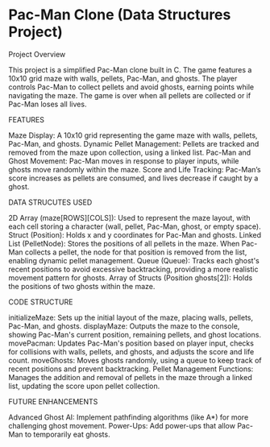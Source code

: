 # Pac-Man Clone (Data Structures Project)

Project Overview

This project is a simplified Pac-Man clone built in C. The game features a 10x10 grid maze with walls, pellets, Pac-Man, and ghosts. The player controls Pac-Man to collect pellets and avoid ghosts, earning points while navigating the maze. The game is over when all pellets are collected or if Pac-Man loses all lives.

FEATURES

Maze Display: A 10x10 grid representing the game maze with walls, pellets, Pac-Man, and ghosts.
Dynamic Pellet Management: Pellets are tracked and removed from the maze upon collection, using a linked list.
Pac-Man and Ghost Movement: Pac-Man moves in response to player inputs, while ghosts move randomly within the maze.
Score and Life Tracking: Pac-Man’s score increases as pellets are consumed, and lives decrease if caught by a ghost.

DATA STRUCUTES USED

2D Array (maze[ROWS][COLS]): Used to represent the maze layout, with each cell storing a character (wall, pellet, Pac-Man, ghost, or empty space).
Struct (Position): Holds x and y coordinates for Pac-Man and ghosts.
Linked List (PelletNode): Stores the positions of all pellets in the maze. When Pac-Man collects a pellet, the node for that position is removed from the list, enabling dynamic pellet management.
Queue (Queue): Tracks each ghost's recent positions to avoid excessive backtracking, providing a more realistic movement pattern for ghosts.
Array of Structs (Position ghosts[2]): Holds the positions of two ghosts within the maze.

CODE STRUCTURE

initializeMaze: Sets up the initial layout of the maze, placing walls, pellets, Pac-Man, and ghosts.
displayMaze: Outputs the maze to the console, showing Pac-Man's current position, remaining pellets, and ghost locations.
movePacman: Updates Pac-Man's position based on player input, checks for collisions with walls, pellets, and ghosts, and adjusts the score and life count.
moveGhosts: Moves ghosts randomly, using a queue to keep track of recent positions and prevent backtracking.
Pellet Management Functions: Manages the addition and removal of pellets in the maze through a linked list, updating the score upon pellet collection.

FUTURE ENHANCEMENTS

Advanced Ghost AI: Implement pathfinding algorithms (like A*) for more challenging ghost movement.
Power-Ups: Add power-ups that allow Pac-Man to temporarily eat ghosts.
